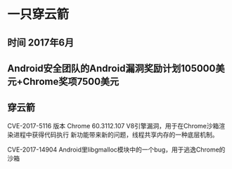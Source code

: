 # 一只穿云箭
## 时间 2017年6月
## Android安全团队的Android漏洞奖励计划105000美元+Chrome奖项7500美元

## 穿云箭
CVE-2017-5116
版本 Chrome 60.3112.107
V8引擎漏洞，用于在Chrome沙箱渲染进程中获得代码执行
新功能带来新的问题，线程共享内存的一种底层机制。

CVE-2017-14904
Android里libgmalloc模块中的一个bug，用于逃逸Chrome的沙箱

